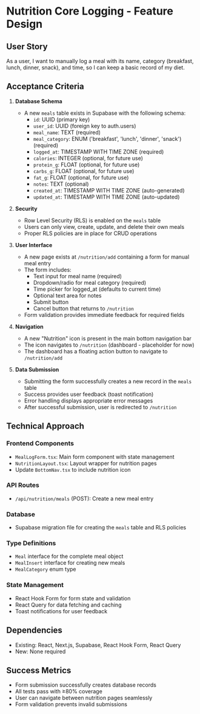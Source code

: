 # Nutrition Core Logging - Feature Design

## User Story
As a user, I want to manually log a meal with its name, category (breakfast, lunch, dinner, snack), and time, so I can keep a basic record of my diet.

## Acceptance Criteria

1. **Database Schema**
   - A new `meals` table exists in Supabase with the following schema:
     - `id`: UUID (primary key)
     - `user_id`: UUID (foreign key to auth.users)
     - `meal_name`: TEXT (required)
     - `meal_category`: ENUM ('breakfast', 'lunch', 'dinner', 'snack') (required)
     - `logged_at`: TIMESTAMP WITH TIME ZONE (required)
     - `calories`: INTEGER (optional, for future use)
     - `protein_g`: FLOAT (optional, for future use)
     - `carbs_g`: FLOAT (optional, for future use)
     - `fat_g`: FLOAT (optional, for future use)
     - `notes`: TEXT (optional)
     - `created_at`: TIMESTAMP WITH TIME ZONE (auto-generated)
     - `updated_at`: TIMESTAMP WITH TIME ZONE (auto-updated)

2. **Security**
   - Row Level Security (RLS) is enabled on the `meals` table
   - Users can only view, create, update, and delete their own meals
   - Proper RLS policies are in place for CRUD operations

3. **User Interface**
   - A new page exists at `/nutrition/add` containing a form for manual meal entry
   - The form includes:
     - Text input for meal name (required)
     - Dropdown/radio for meal category (required)
     - Time picker for logged_at (defaults to current time)
     - Optional text area for notes
     - Submit button
     - Cancel button that returns to `/nutrition`
   - Form validation provides immediate feedback for required fields

4. **Navigation**
   - A new "Nutrition" icon is present in the main bottom navigation bar
   - The icon navigates to `/nutrition` (dashboard - placeholder for now)
   - The dashboard has a floating action button to navigate to `/nutrition/add`

5. **Data Submission**
   - Submitting the form successfully creates a new record in the `meals` table
   - Success provides user feedback (toast notification)
   - Error handling displays appropriate error messages
   - After successful submission, user is redirected to `/nutrition`

## Technical Approach

### Frontend Components
- `MealLogForm.tsx`: Main form component with state management
- `NutritionLayout.tsx`: Layout wrapper for nutrition pages
- Update `BottomNav.tsx` to include nutrition icon

### API Routes
- `/api/nutrition/meals` (POST): Create a new meal entry

### Database
- Supabase migration file for creating the `meals` table and RLS policies

### Type Definitions
- `Meal` interface for the complete meal object
- `MealInsert` interface for creating new meals
- `MealCategory` enum type

### State Management
- React Hook Form for form state and validation
- React Query for data fetching and caching
- Toast notifications for user feedback

## Dependencies
- Existing: React, Next.js, Supabase, React Hook Form, React Query
- New: None required

## Success Metrics
- Form submission successfully creates database records
- All tests pass with ≥80% coverage
- User can navigate between nutrition pages seamlessly
- Form validation prevents invalid submissions